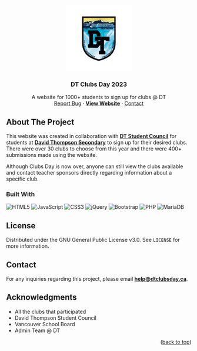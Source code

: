 <!-- PROJECT LOGO -->
<br>
<div align="center">
  <a href="https://dtclubsday.ca">
    <img src="https://raw.githubusercontent.com/PatrickH39/2023-DT-Clubs-Day/main/images/readme-logo.png" alt="Logo">
  </a>

<h3 align="center">DT Clubs Day 2023</h3>

  <p align="center">
    A website for 1000+ students to sign up for clubs @ DT
    <br />
    <a href="https://github.com/patrickh39/DT-Clubs-Day/issues">Report Bug</a>
    ·
    <a href="https://dtclubsday.ca"><b>View Website</b></a>
    ·
    <a href="https://github.com/patrickh39/DT-Clubs-Day#contact">Contact</a>
  </p>
</div>

<!-- ABOUT THE PROJECT -->

## About The Project

<p>This website was created in collaboration with <a href="https://www.instagram.com/DTStudentCouncil"><b>DT Student Council</b></a> for students at <a href="https://thompson.vsb.bc.ca"><b>David Thompson Secondary</b></a> to sign up for their desired clubs. There were over 30 clubs to choose from this year and there were 400+ submissions made using the website.</p> 
<p>Although Clubs Day is now over, anyone can still view the clubs available and contact teacher sponsors directly regarding information about a specific club.</p>

### Built With

![HTML5](https://img.shields.io/badge/html5-%23E34F26.svg?style=for-the-badge&logo=html5&logoColor=white)
![JavaScript](https://img.shields.io/badge/javascript-%23323330.svg?style=for-the-badge&logo=javascript&logoColor=%23F7DF1E)
![CSS3](https://img.shields.io/badge/css3-%231572B6.svg?style=for-the-badge&logo=css3&logoColor=white)
![jQuery](https://img.shields.io/badge/jquery-%230769AD.svg?style=for-the-badge&logo=jquery&logoColor=white)
![Bootstrap](https://img.shields.io/badge/bootstrap-%23563D7C.svg?style=for-the-badge&logo=bootstrap&logoColor=white)
![PHP](https://img.shields.io/badge/php-%23777BB4.svg?style=for-the-badge&logo=php&logoColor=white)
![MariaDB](https://img.shields.io/badge/MariaDB-003545?style=for-the-badge&logo=mariadb&logoColor=white)

## License

Distributed under the GNU General Public License v3.0. See `LICENSE` for more information.

<!-- CONTACT -->

## Contact

For any inquiries regarding this project, please email **[help@dtclubsday.ca](mailto:help@dtclubsday.ca)**.

<!-- ACKNOWLEDGMENTS -->

## Acknowledgments

- []()All the clubs that participated
- []()David Thompson Student Council
- []()Vancouver School Board
- []()Admin Team @ DT

<p align="right">(<a href="#top">back to top</a>)</p>
